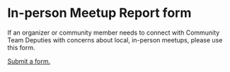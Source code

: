 # In-person Meetup Report form

If an organizer or community member needs to connect with Community Team Deputies with concerns about local, in-person meetups, please use this form.

[Submit a form.](https://make.wordpress.org/community/handbook/meetup-organizer/covid-19-guidelines-for-in-person-meetups/in-person-meetup-report-form/)

<!--
*   [To-do](# "To-do")
-->
